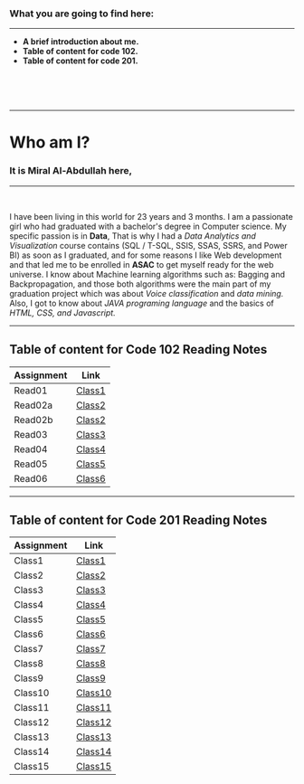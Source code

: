 
### What you are going to find here:
<hr>

- **A brief introduction about me.**
- **Table of content for code 102.**
- **Table of content for code 201.**




<br>
<br>
<br>
<hr>




# **Who am I?**  

### It is **Miral Al-Abdullah** here, 

<hr>
<br>

I have been living in this world for 23 years and 3 months. I am a passionate girl who had graduated with a bachelor's degree in Computer science. My specific passion is in **Data**, That is why I had a *Data Analytics and Visualization* course contains (SQL / T-SQL, SSIS, SSAS, SSRS, and Power BI) as soon as I graduated, and for some reasons I like Web development and that led me to be enrolled in **ASAC** to get myself ready for the web universe.
I know about Machine learning algorithms such as: Bagging and Backpropagation, and those both algorithms were the main part of my graduation project which was about *Voice classification* and *data mining.* Also, I got to know about *JAVA programing language* and the basics of *HTML, CSS, and Javascript.*
<br>



<hr>









## Table of content for **Code 102 Reading Notes**

| Assignment  | Link                           |
| ----------- | ------------------------------ |
| Read01      | [Class1](Read01.md)            |
| Read02a     | [Class2](Read02.md)            |
| Read02b     | [Class2](Version-Control.md)   |  
| Read03      | [Class3](Read03.md)            |
| Read04      | [Class4](Read04.md)            |
| Read05      | [Class5](Read05.md)            |
| Read06      | [Class6](Read06.md)            |

<hr>



## Table of content for **Code 201 Reading Notes**

| Assignment  | Link                           |
| ----------- | ------------------------------ |
| Class1      | [Class1](.md)            |
| Class2      | [Class2](.md)            |
| Class3      | [Class3](.md)   |  
| Class4      | [Class4](.md)            |
| Class5      | [Class5](.md)            |
| Class6      | [Class6](.md)            |
| Class7      | [Class7](.md)            |
| Class8      | [Class8](.md)            |
| Class9      | [Class9](.md)            |
| Class10     | [Class10](.md)            |
| Class11     | [Class11](.md)            |
| Class12     | [Class12](.md)            |
| Class13     | [Class13](.md)            |
| Class14     | [Class14](.md)            |
| Class15     | [Class15](.md)            |
